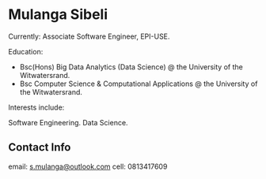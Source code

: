 # Mulanga Sibeli

Currently:
Associate Software Engineer, EPI-USE.

Education:

+ Bsc(Hons) Big Data Analytics (Data Science) @ the University of the Witwatersrand.
+ Bsc Computer Science & Computational Applications @ the University of the Witwatersrand.

Interests include:

Software Engineering.
Data Science.

## Contact Info
email: s.mulanga@outlook.com
cell: 0813417609


